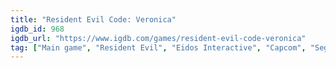 ```yaml
---
title: "Resident Evil Code: Veronica"
igdb_id: 968
igdb_url: "https://www.igdb.com/games/resident-evil-code-veronica"
tag: ["Main game", "Resident Evil", "Eidos Interactive", "Capcom", "Sega", "Tose", "Nextech", "Capcom Production Studio 4", "Shooter", "Puzzle", "Adventure", "Single player", "Multiplayer", "Third person", "Action", "Horror", "Survival"]
---
```

